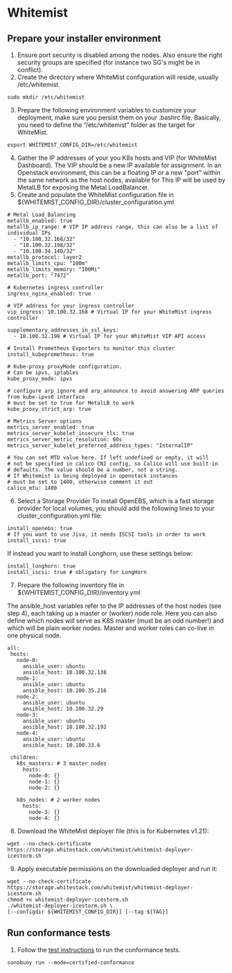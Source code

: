 # Whitemist 

## Prepare your installer environment

1. Ensure port security is disabled among the nodes. Also ensure the right security groups are specified (for instance two SG's might be in conflict).
2. Create the directory where WhiteMist configuration will reside, usually /etc/whitemist.
```
sudo mkdir /etc/whitemist
```
3. Prepare the following environment variables to customize your deployment, make sure you persist them on your .bashrc file. Basically, you need to define the “/etc/whitemist” folder as the target for WhiteMist.
```
export WHITEMIST_CONFIG_DIR=/etc/whitemist
```

4. Gather the IP addresses of your you K8s hosts and VIP (for WhiteMist Dashboard). The VIP should be a new IP available for assignment. In an Openstack environment, this can be a floating IP or a new "port" within the same network as the host nodes, available for This IP will be used by MetalLB for exposing the Metal LoadBalancer.
5. Create and populate the WhiteMist configuration file in ${WHITEMIST_CONFIG_DIR}/cluster_configuration.yml
```
# Metal Load Balancing
metallb_enabled: true
metallb_ip_range: # VIP IP address range, this can also be a list of individual IPs
  - "10.100.32.168/32"
  - "10.100.32.198/32"
  - "10.100.34.140/32"
metallb_protocol: layer2
metallb_limits_cpu: "100m"
metallb_limits_memory: "100Mi"
metallb_port: "7472"

# Kubernetes ingress controller
ingress_nginx_enabled: true

# VIP address for your ingress controller
vip_ingress: 10.100.32.168 # Virtual IP for your WhiteMist ingress controller

supplementary_addresses_in_ssl_keys:
  - 10.100.32.198 # Virtual IP for your WhiteMist VIP API access

# Install Prometheus Exporters to monitor this cluster
install_kubeprometheus: true

# Kube-proxy proxyMode configuration.
# Can be ipvs, iptables
kube_proxy_mode: ipvs

# configure arp_ignore and arp_announce to avoid answering ARP queries from kube-ipvs0 interface
# must be set to true for MetalLB to work
kube_proxy_strict_arp: true

# Metrics Server options
metrics_server_enabled: true
metrics_server_kubelet_insecure_tls: true
metrics_server_metric_resolution: 60s
metrics_server_kubelet_preferred_address_types: "InternalIP"

# You can set MTU value here. If left undefined or empty, it will
# not be specified in calico CNI config, so Calico will use built-in
# defaults. The value should be a number, not a string.
# If Whitemist is being deployed in openstack instances
# must be set to 1400, otherwise comment it out
calico_mtu: 1400

```
6. Select a Storage Provider
To install OpenEBS, which is a fast storage provider for local volumes, you should add the following lines to your cluster_configuration.yml file:
```
install_openebs: true
# If you want to use Jiva, it needs ISCSI tools in order to work
install_iscsi: true
```
If instead you want to install Longhorn, use these settings below:
```
install_longhorn: true
install_iscsi: true # obligatory for LongHorn
```
7. Prepare the following inventory file in ${WHITEMIST_CONFIG_DIR}/inventory.yml

The ansible_host variables refer to the IP addresses of the host nodes (see step 4), each taking up a master or (worker) node role. Here you can also define which nodes will serve as K8S master (must be an odd number!) and which will be plain worker nodes. Master and worker roles can co-live in one physical node.
```
all:
 hosts:
   node-0:
     ansible_user: ubuntu
     ansible_host: 10.100.32.138
   node-1:
     ansible_user: ubuntu
     ansible_host: 10.100.35.216
   node-2:
     ansible_user: ubuntu
     ansible_host: 10.100.32.29
   node-3:
     ansible_user: ubuntu
     ansible_host: 10.100.32.192
   node-4:
     ansible_user: ubuntu
     ansible_host: 10.100.33.6

 children:
   k8s_masters: # 3 master nodes
     hosts:
       node-0: {}
       node-1: {}
       node-2: {}

   k8s_nodes: # 2 worker nodes
     hosts:
       node-3: {}
       node-4: {}
```
8. Download the WhiteMist deployer file (this is for Kubernetes v1.21):
```
wget --no-check-certificate https://storage.whitestack.com/whitemist/whitemist-deployer-icestorm.sh
```
9. Apply executable permissions on the downloaded deployer and run it:
```
wget --no-check-certificate https://storage.whitestack.com/whitemist/whitemist-deployer-icestorm.sh
chmod +x whitemist-deployer-icestorm.sh
./whitemist-deployer-icestorm.sh \
[--configdir ${WHITEMIST_CONFIG_DIR}] [--tag ${TAG}]
```

## Run conformance tests

1. Follow the [test instructions](https://github.com/cncf/k8s-conformance/blob/master/instructions.md#running)
   to run the conformance tests.

```
sonobuoy run --mode=certified-conformance
```

